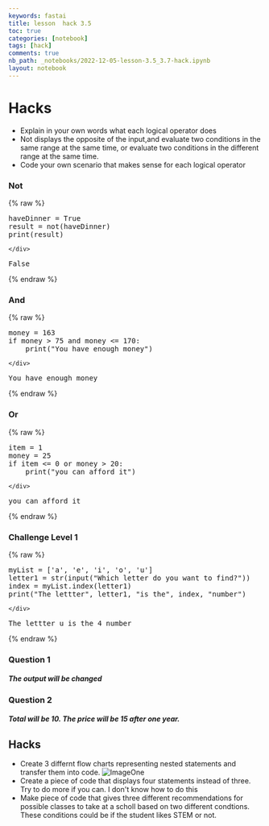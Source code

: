 ```yaml
---
keywords: fastai
title: lesson  hack 3.5
toc: true
categories: [notebook]
tags: [hack]
comments: true
nb_path: _notebooks/2022-12-05-lesson-3.5_3.7-hack.ipynb
layout: notebook
---
```


<!--
#################################################
### THIS FILE WAS AUTOGENERATED! DO NOT EDIT! ###
#################################################
# file to edit: _notebooks/2022-12-05-lesson-3.5_3.7-hack.ipynb
-->

<div class="container" id="notebook-container">
        
<div class="cell border-box-sizing text_cell rendered"><div class="inner_cell">
<div class="text_cell_render border-box-sizing rendered_html">
<h1 id="Hacks">Hacks<a class="anchor-link" href="#Hacks"> </a></h1><ul>
<li>Explain in your own words what each logical operator does</li>
<li>Not displays the opposite of the input,and evaluate two conditions in the same range at the same time, or evaluate two conditions in the different range at the same time.</li>
<li>Code your own scenario that makes sense for each logical operator</li>
</ul>

</div>
</div>
</div>
<div class="cell border-box-sizing text_cell rendered"><div class="inner_cell">
<div class="text_cell_render border-box-sizing rendered_html">
<h3 id="Not">Not<a class="anchor-link" href="#Not"> </a></h3>
</div>
</div>
</div>
    {% raw %}
    
<div class="cell border-box-sizing code_cell rendered">
<div class="input">

<div class="inner_cell">
    <div class="input_area">
<div class=" highlight hl-ipython3"><pre><span></span><span class="n">haveDinner</span> <span class="o">=</span> <span class="kc">True</span>
<span class="n">result</span> <span class="o">=</span> <span class="ow">not</span><span class="p">(</span><span class="n">haveDinner</span><span class="p">)</span>
<span class="nb">print</span><span class="p">(</span><span class="n">result</span><span class="p">)</span>
</pre></div>

    </div>
</div>
</div>

<div class="output_wrapper">
<div class="output">

<div class="output_area">

<div class="output_subarea output_stream output_stdout output_text">
<pre>False
</pre>
</div>
</div>

</div>
</div>

</div>
    {% endraw %}

<div class="cell border-box-sizing text_cell rendered"><div class="inner_cell">
<div class="text_cell_render border-box-sizing rendered_html">
<h3 id="And">And<a class="anchor-link" href="#And"> </a></h3>
</div>
</div>
</div>
    {% raw %}
    
<div class="cell border-box-sizing code_cell rendered">
<div class="input">

<div class="inner_cell">
    <div class="input_area">
<div class=" highlight hl-ipython3"><pre><span></span><span class="n">money</span> <span class="o">=</span> <span class="mi">163</span>
<span class="k">if</span> <span class="n">money</span> <span class="o">&gt;</span> <span class="mi">75</span> <span class="ow">and</span> <span class="n">money</span> <span class="o">&lt;=</span> <span class="mi">170</span><span class="p">:</span>
    <span class="nb">print</span><span class="p">(</span><span class="s2">&quot;You have enough money&quot;</span><span class="p">)</span>
</pre></div>

    </div>
</div>
</div>

<div class="output_wrapper">
<div class="output">

<div class="output_area">

<div class="output_subarea output_stream output_stdout output_text">
<pre>You have enough money
</pre>
</div>
</div>

</div>
</div>

</div>
    {% endraw %}

<div class="cell border-box-sizing text_cell rendered"><div class="inner_cell">
<div class="text_cell_render border-box-sizing rendered_html">
<h3 id="Or">Or<a class="anchor-link" href="#Or"> </a></h3>
</div>
</div>
</div>
    {% raw %}
    
<div class="cell border-box-sizing code_cell rendered">
<div class="input">

<div class="inner_cell">
    <div class="input_area">
<div class=" highlight hl-ipython3"><pre><span></span><span class="n">item</span> <span class="o">=</span> <span class="mi">1</span>
<span class="n">money</span> <span class="o">=</span> <span class="mi">25</span>
<span class="k">if</span> <span class="n">item</span> <span class="o">&lt;=</span> <span class="mi">0</span> <span class="ow">or</span> <span class="n">money</span> <span class="o">&gt;</span> <span class="mi">20</span><span class="p">:</span>
    <span class="nb">print</span><span class="p">(</span><span class="s2">&quot;you can afford it&quot;</span><span class="p">)</span>
</pre></div>

    </div>
</div>
</div>

<div class="output_wrapper">
<div class="output">

<div class="output_area">

<div class="output_subarea output_stream output_stdout output_text">
<pre>you can afford it
</pre>
</div>
</div>

</div>
</div>

</div>
    {% endraw %}

<div class="cell border-box-sizing text_cell rendered"><div class="inner_cell">
<div class="text_cell_render border-box-sizing rendered_html">
<h3 id="Challenge-Level-1">Challenge Level 1<a class="anchor-link" href="#Challenge-Level-1"> </a></h3>
</div>
</div>
</div>
    {% raw %}
    
<div class="cell border-box-sizing code_cell rendered">
<div class="input">

<div class="inner_cell">
    <div class="input_area">
<div class=" highlight hl-ipython3"><pre><span></span><span class="n">myList</span> <span class="o">=</span> <span class="p">[</span><span class="s1">&#39;a&#39;</span><span class="p">,</span> <span class="s1">&#39;e&#39;</span><span class="p">,</span> <span class="s1">&#39;i&#39;</span><span class="p">,</span> <span class="s1">&#39;o&#39;</span><span class="p">,</span> <span class="s1">&#39;u&#39;</span><span class="p">]</span>
<span class="n">letter1</span> <span class="o">=</span> <span class="nb">str</span><span class="p">(</span><span class="nb">input</span><span class="p">(</span><span class="s2">&quot;Which letter do you want to find?&quot;</span><span class="p">))</span>
<span class="n">index</span> <span class="o">=</span> <span class="n">myList</span><span class="o">.</span><span class="n">index</span><span class="p">(</span><span class="n">letter1</span><span class="p">)</span>
<span class="nb">print</span><span class="p">(</span><span class="s2">&quot;The lettter&quot;</span><span class="p">,</span> <span class="n">letter1</span><span class="p">,</span> <span class="s2">&quot;is the&quot;</span><span class="p">,</span> <span class="n">index</span><span class="p">,</span> <span class="s2">&quot;number&quot;</span><span class="p">)</span>
</pre></div>

    </div>
</div>
</div>

<div class="output_wrapper">
<div class="output">

<div class="output_area">

<div class="output_subarea output_stream output_stdout output_text">
<pre>The lettter u is the 4 number
</pre>
</div>
</div>

</div>
</div>

</div>
    {% endraw %}

<div class="cell border-box-sizing text_cell rendered"><div class="inner_cell">
<div class="text_cell_render border-box-sizing rendered_html">
<h3 id="Question-1">Question 1<a class="anchor-link" href="#Question-1"> </a></h3><h5 id="The-output-will-be-changed">The output will be changed<a class="anchor-link" href="#The-output-will-be-changed"> </a></h5><h3 id="Question-2">Question 2<a class="anchor-link" href="#Question-2"> </a></h3><h5 id="Total-will-be-10.-The-price-will-be-15-after-one-year.">Total will be 10. The price will be 15 after one year.<a class="anchor-link" href="#Total-will-be-10.-The-price-will-be-15-after-one-year."> </a></h5>
</div>
</div>
</div>
<div class="cell border-box-sizing text_cell rendered"><div class="inner_cell">
<div class="text_cell_render border-box-sizing rendered_html">
<h2 id="Hacks">Hacks<a class="anchor-link" href="#Hacks"> </a></h2><ul>
<li>Create 3 differnt flow charts representing nested statements and transfer them into code.
<img src="/Antony-s-fast-page/images/copied_from_nb/../images/nest.jpg" alt="ImageOne"></li>
<li>Create a piece of code that displays four statements instead of three. Try to do more if you can.
I don't know how to do this</li>
<li>Make piece of code that gives three different recommendations for possible classes to take at a scholl based on two different condtions. These conditions could be if the student likes STEM or not.</li>
</ul>

</div>
</div>
</div>
</div>
 

